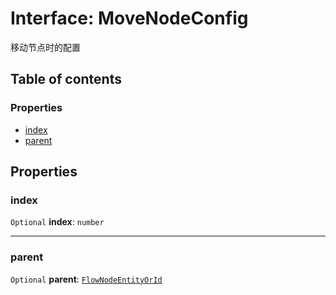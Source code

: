 # Interface: MoveNodeConfig

移动节点时的配置

## Table of contents

### Properties

* [index](/auto-docs/editor/interfaces/MoveNodeConfig.md#index)
* [parent](/auto-docs/editor/interfaces/MoveNodeConfig.md#parent)

## Properties

### index

`Optional` **index**: `number`

***

### parent

`Optional` **parent**: [`FlowNodeEntityOrId`](/auto-docs/editor/types/FlowNodeEntityOrId.md)
